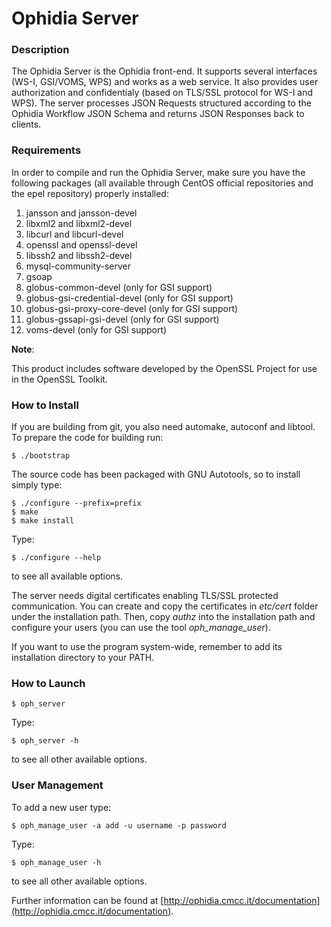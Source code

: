# Ophidia Server

### Description

The Ophidia Server is the Ophidia front-end. It supports several interfaces (WS-I, GSI/VOMS, WPS) and works as a web service.
It also provides user authorization and confidentialy (based on TLS/SSL protocol for WS-I and WPS).
The server processes JSON Requests structured according to the Ophidia Workflow JSON Schema and returns JSON Responses back to clients.

### Requirements

In order to compile and run the Ophidia Server, make sure you have the following packages (all available through CentOS official repositories and the epel repository) properly installed:

1. jansson and jansson-devel
2. libxml2 and libxml2-devel
3. libcurl and libcurl-devel
4. openssl and openssl-devel
5. libssh2 and libssh2-devel
6. mysql-community-server
7. gsoap
8. globus-common-devel (only for GSI support)
9. globus-gsi-credential-devel (only for GSI support)
10. globus-gsi-proxy-core-devel (only for GSI support)
11. globus-gssapi-gsi-devel (only for GSI support)
12. voms-devel (only for GSI support)

**Note**:

This product includes software developed by the OpenSSL Project for use in the OpenSSL Toolkit.

### How to Install

If you are building from git, you also need automake, autoconf and libtool. To prepare the code for building run:

```
$ ./bootstrap 
```

The source code has been packaged with GNU Autotools, so to install simply type:

```
$ ./configure --prefix=prefix
$ make
$ make install
```

Type:

```
$ ./configure --help
```

to see all available options.

The server needs digital certificates enabling TLS/SSL protected communication. You can create and copy the certificates in *etc/cert* folder under the installation path.  Then, copy *authz* into the installation path and configure your users (you can use the tool *oph\_manage\_user*).

If you want to use the program system-wide, remember to add its installation directory to your PATH.

### How to Launch

```
$ oph_server
```

Type:

```
$ oph_server -h
```

to see all other available options.

### User Management

To add a new user type:

```
$ oph_manage_user -a add -u username -p password
```

Type:

```
$ oph_manage_user -h
```

to see all other available options.

Further information can be found at [http://ophidia.cmcc.it/documentation](http://ophidia.cmcc.it/documentation).
